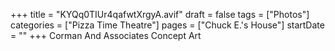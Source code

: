 +++
title = "KYQq0TIUr4qafwtXrgyA.avif"
draft = false
tags = ["Photos"]
categories = ["Pizza Time Theatre"]
pages = ["Chuck E.'s House"]
startDate = ""
+++
Corman And Associates Concept Art
